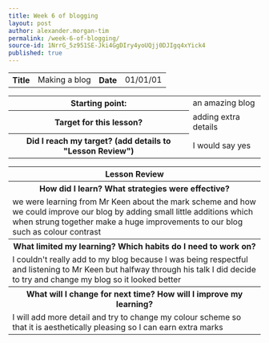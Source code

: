 ```yaml
---
title: Week 6 of blogging
layout: post
author: alexander.morgan-tim
permalink: /week-6-of-blogging/
source-id: 1NrrG_5z951SE-Jki4GgDIry4yoUQjj0DJIgq4xYick4
published: true
---
```

<table>
  <tr>
    <th>Title</th>
    <td>Making a blog</td>
    <th>Date</th>
    <td>01/01/01</td>
  </tr>
</table>


<table>
  <tr>
    <th>Starting point:</th>
    <td>an amazing blog</td>
  </tr>
  <tr>
    <th>Target for this lesson?</th>
    <td>adding extra details </td>
  </tr>
  <tr>
    <th>Did I reach my target? 
(add details to "Lesson Review")</th>
    <td> I would say yes </td>
  </tr>
</table>


<table>
  <tr>
    <th>Lesson Review</th>
  </tr>
  <tr>
    <th>How did I learn? What strategies were effective? </th>
  </tr>
  <tr>
    <td>we were learning from Mr Keen about the mark scheme and how we could improve our blog by adding small little additions which when strung together make a huge improvements to our blog such as colour contrast</td>
  </tr>
  <tr>
    <th>What limited my learning? Which habits do I need to work on? </th>
  </tr>
  <tr>
    <td>I couldn't really add to my blog because I was being respectful and listening to Mr Keen but halfway through his talk I did decide to try and change my blog so it looked better</td>
  </tr>
  <tr>
    <th>What will I change for next time? How will I improve my learning?</th>
  </tr>
  <tr>
    <td>I will add more detail and try to change my colour scheme so that it is aesthetically pleasing so I can earn extra marks</td>
  </tr>
</table>


